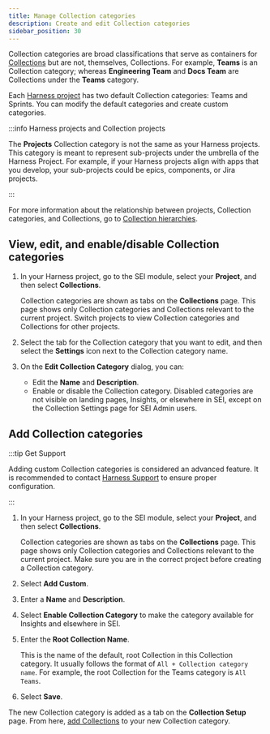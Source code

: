 ```yaml
---
title: Manage Collection categories
description: Create and edit Collection categories
sidebar_position: 30
---
```


Collection categories are broad classifications that serve as containers for [Collections](./manage-collections.md) but are not, themselves, Collections. For example, **Teams** is an Collection category; whereas **Engineering Team** and **Docs Team** are Collections under the **Teams** category.

Each [Harness project](/docs/category/organizations-and-projects) has two default Collection categories: Teams and Sprints. You can modify the default categories and create custom categories.

:::info Harness projects and Collection projects

The **Projects** Collection category is not the same as your Harness projects. This category is meant to represent sub-projects under the umbrella of the Harness Project. For example, if your Harness projects align with apps that you develop, your sub-projects could be epics, components, or Jira projects.

:::

For more information about the relationship between projects, Collection categories, and Collections, go to [Collection hierarchies](./manage-collection-cat.md).

## View, edit, and enable/disable Collection categories

1. In your Harness project, go to the SEI module, select your **Project**, and then select **Collections**.

   Collection categories are shown as tabs on the **Collections** page. This page shows only Collection categories and Collections relevant to the current project. Switch projects to view Collection categories and Collections for other projects.

2. Select the tab for the Collection category that you want to edit, and then select the **Settings** icon next to the Collection category name.
3. On the **Edit Collection Category** dialog, you can:

   * Edit the **Name** and **Description**.
   * Enable or disable the Collection category. Disabled categories are not visible on landing pages, Insights, or elsewhere in SEI, except on the Collection Settings page for SEI Admin users.

## Add Collection categories

:::tip Get Support

Adding custom Collection categories is considered an advanced feature. It is recommended to contact [Harness Support](mailto:support@harness.io) to ensure proper configuration.

:::

1. In your Harness project, go to the SEI module, select your **Project**, and then select **Collections**.

   Collection categories are shown as tabs on the **Collections** page. This page shows only Collection categories and Collections relevant to the current project. Make sure you are in the correct project before creating a Collection category.

2. Select **Add Custom**.
3. Enter a **Name** and **Description**.
4. Select **Enable Collection Category** to make the category available for Insights and elsewhere in SEI.
5. Enter the **Root Collection Name**.

   This is the name of the default, root Collection in this Collection category. It usually follows the format of `All + Collection category name`. For example, the root Collection for the Teams category is `All Teams`.

6. Select **Save**.

The new Collection category is added as a tab on the **Collection Setup** page. From here, [add Collections](./manage-collections.md) to your new Collection category.
